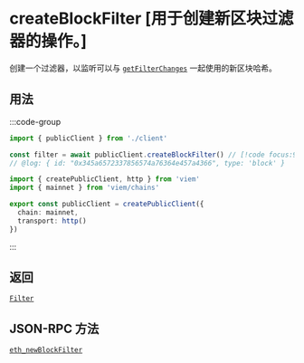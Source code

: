 # createBlockFilter [用于创建新区块过滤器的操作。]

创建一个过滤器，以监听可以与 [`getFilterChanges`](/docs/actions/public/getFilterChanges) 一起使用的新区块哈希。

## 用法

:::code-group

```ts twoslash [example.ts]
import { publicClient } from './client'

const filter = await publicClient.createBlockFilter() // [!code focus:99]
// @log: { id: "0x345a6572337856574a76364e457a4366", type: 'block' }
```

```ts twoslash [client.ts] filename="client.ts"
import { createPublicClient, http } from 'viem'
import { mainnet } from 'viem/chains'

export const publicClient = createPublicClient({
  chain: mainnet,
  transport: http()
})
```

:::

## 返回

[`Filter`](/docs/glossary/types#filter)

## JSON-RPC 方法

[`eth_newBlockFilter`](https://ethereum.org/en/developers/docs/apis/json-rpc/#eth_newBlockFilter)